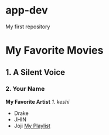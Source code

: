 # app-dev
My first repository
# My Favorite Movies
## 1. A Silent Voice
### 2. Your Name
**My Favorite Artist**
*1. keshi*
- Drake
- JHIN
- Joji
[My Playlist](https://open.spotify.com/playlist/657Yuq3b8yIBYnx22dI1rH?si=e61255c7a7c442a5)

